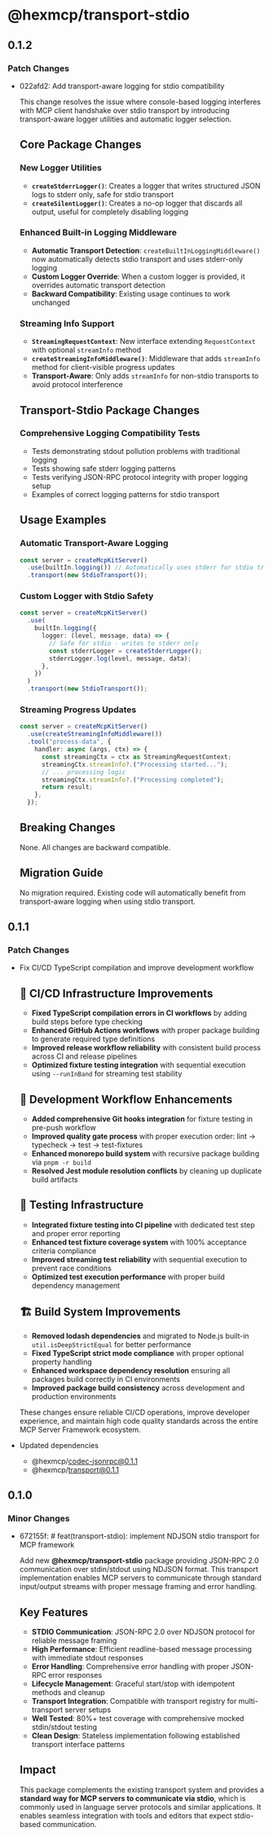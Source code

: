 # @hexmcp/transport-stdio

## 0.1.2

### Patch Changes

- 022afd2: Add transport-aware logging for stdio compatibility

  This change resolves the issue where console-based logging interferes with MCP client handshake over stdio transport by introducing transport-aware logger utilities and automatic logger selection.

  ## Core Package Changes

  ### New Logger Utilities

  - **`createStderrLogger()`**: Creates a logger that writes structured JSON logs to stderr only, safe for stdio transport
  - **`createSilentLogger()`**: Creates a no-op logger that discards all output, useful for completely disabling logging

  ### Enhanced Built-in Logging Middleware

  - **Automatic Transport Detection**: `createBuiltInLoggingMiddleware()` now automatically detects stdio transport and uses stderr-only logging
  - **Custom Logger Override**: When a custom logger is provided, it overrides automatic transport detection
  - **Backward Compatibility**: Existing usage continues to work unchanged

  ### Streaming Info Support

  - **`StreamingRequestContext`**: New interface extending `RequestContext` with optional `streamInfo` method
  - **`createStreamingInfoMiddleware()`**: Middleware that adds `streamInfo` method for client-visible progress updates
  - **Transport-Aware**: Only adds `streamInfo` for non-stdio transports to avoid protocol interference

  ## Transport-Stdio Package Changes

  ### Comprehensive Logging Compatibility Tests

  - Tests demonstrating stdout pollution problems with traditional logging
  - Tests showing safe stderr logging patterns
  - Tests verifying JSON-RPC protocol integrity with proper logging setup
  - Examples of correct logging patterns for stdio transport

  ## Usage Examples

  ### Automatic Transport-Aware Logging

  ```typescript
  const server = createMcpKitServer()
    .use(builtIn.logging()) // Automatically uses stderr for stdio transport
    .transport(new StdioTransport());
  ```

  ### Custom Logger with Stdio Safety

  ```typescript
  const server = createMcpKitServer()
    .use(
      builtIn.logging({
        logger: (level, message, data) => {
          // Safe for stdio - writes to stderr only
          const stderrLogger = createStderrLogger();
          stderrLogger.log(level, message, data);
        },
      })
    )
    .transport(new StdioTransport());
  ```

  ### Streaming Progress Updates

  ```typescript
  const server = createMcpKitServer()
    .use(createStreamingInfoMiddleware())
    .tool("process-data", {
      handler: async (args, ctx) => {
        const streamingCtx = ctx as StreamingRequestContext;
        streamingCtx.streamInfo?.("Processing started...");
        // ... processing logic
        streamingCtx.streamInfo?.("Processing completed");
        return result;
      },
    });
  ```

  ## Breaking Changes

  None. All changes are backward compatible.

  ## Migration Guide

  No migration required. Existing code will automatically benefit from transport-aware logging when using stdio transport.

## 0.1.1

### Patch Changes

- Fix CI/CD TypeScript compilation and improve development workflow

  ## 🔧 CI/CD Infrastructure Improvements

  - **Fixed TypeScript compilation errors in CI workflows** by adding build steps before type checking
  - **Enhanced GitHub Actions workflows** with proper package building to generate required type definitions
  - **Improved release workflow reliability** with consistent build process across CI and release pipelines
  - **Optimized fixture testing integration** with sequential execution using `--runInBand` for streaming test stability

  ## 🎯 Development Workflow Enhancements

  - **Added comprehensive Git hooks integration** for fixture testing in pre-push workflow
  - **Improved quality gate process** with proper execution order: lint → typecheck → test → test-fixtures
  - **Enhanced monorepo build system** with recursive package building via `pnpm -r build`
  - **Resolved Jest module resolution conflicts** by cleaning up duplicate build artifacts

  ## 🧪 Testing Infrastructure

  - **Integrated fixture testing into CI pipeline** with dedicated test step and proper error reporting
  - **Enhanced test fixture coverage system** with 100% acceptance criteria compliance
  - **Improved streaming test reliability** with sequential execution to prevent race conditions
  - **Optimized test execution performance** with proper build dependency management

  ## 🏗️ Build System Improvements

  - **Removed lodash dependencies** and migrated to Node.js built-in `util.isDeepStrictEqual` for better performance
  - **Fixed TypeScript strict mode compliance** with proper optional property handling
  - **Enhanced workspace dependency resolution** ensuring all packages build correctly in CI environments
  - **Improved package build consistency** across development and production environments

  These changes ensure reliable CI/CD operations, improve developer experience, and maintain high code quality standards across the entire MCP Server Framework ecosystem.

- Updated dependencies
  - @hexmcp/codec-jsonrpc@0.1.1
  - @hexmcp/transport@0.1.1

## 0.1.0

### Minor Changes

- 672155f: # feat(transport-stdio): implement NDJSON stdio transport for MCP framework

  Add new **@hexmcp/transport-stdio** package providing JSON-RPC 2.0 communication over stdin/stdout using NDJSON format. This transport implementation enables MCP servers to communicate through standard input/output streams with proper message framing and error handling.

  ## Key Features

  - **STDIO Communication**: JSON-RPC 2.0 over NDJSON protocol for reliable message framing
  - **High Performance**: Efficient readline-based message processing with immediate stdout responses
  - **Error Handling**: Comprehensive error handling with proper JSON-RPC error responses
  - **Lifecycle Management**: Graceful start/stop with idempotent methods and cleanup
  - **Transport Integration**: Compatible with transport registry for multi-transport server setups
  - **Well Tested**: 80%+ test coverage with comprehensive mocked stdin/stdout testing
  - **Clean Design**: Stateless implementation following established transport interface patterns

  ## Impact

  This package complements the existing transport system and provides a **standard way for MCP servers to communicate via stdio**, which is commonly used in language server protocols and similar applications. It enables seamless integration with tools and editors that expect stdio-based communication.
